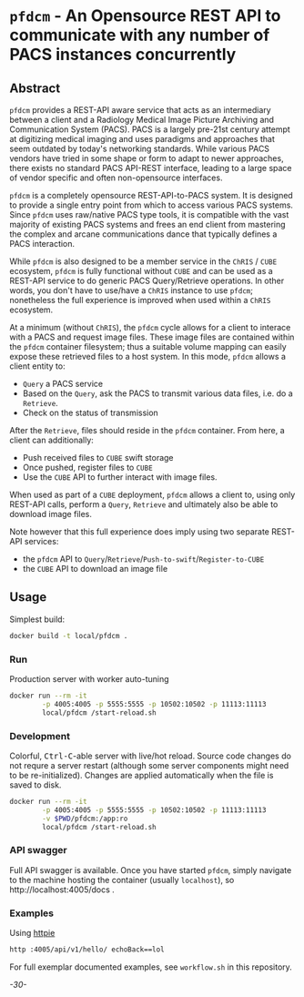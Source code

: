 # `pfdcm` - An Opensource REST API to communicate with any number of PACS instances concurrently

## Abstract

`pfdcm` provides a REST-API aware service that acts as an intermediary between a client and a Radiology Medical Image Picture Archiving and Communication System (PACS). PACS is a largely pre-21st century attempt at digitizing medical imaging and uses paradigms and approaches that seem outdated by today's networking standards. While various PACS vendors have tried in some shape or form to adapt to newer approaches, there exists no standard PACS API-REST interface, leading to a large space of vendor specific and often non-opensource interfaces.

`pfdcm` is a completely opensource REST-API-to-PACS system. It is designed to provide a single entry point from which to access various PACS systems. Since `pfdcm` uses raw/native PACS type tools, it is compatible with the vast majority of existing PACS systems and frees an end client from mastering the complex and arcane communications dance that typically defines a PACS interaction.

While `pfdcm` is also designed to be a member service in the `ChRIS` / `CUBE` ecosystem, `pfdcm` is fully functional without `CUBE` and can be used as a REST-API service to do generic PACS Query/Retrieve operations. In other words, you don't have to use/have a `ChRIS` instance to use `pfdcm`; nonetheless the full experience is improved when used within a `ChRIS` ecosystem.

At a minimum (without `ChRIS`), the `pfdcm` cycle allows for a client to interace with a PACS and request image files. These image files are contained within the `pfdcm` container filesystem; thus a suitable volume mapping can easily expose these retrieved files to a host system. In this mode, `pfdcm` allows a client entity to:

* `Query` a PACS service
* Based on the `Query`, ask the PACS to transmit various data files, i.e. do a `Retrieve`.
* Check on the status of transmission

After the `Retrieve`, files should reside in the `pfdcm` container. From here, a client can additionally:

* Push received files to `CUBE` swift storage
* Once pushed, register files to `CUBE`
* Use the `CUBE` API to further interact with image files.

When used as part of a `CUBE` deployment, `pfdcm` allows a client to, using only REST-API calls, perform a `Query`, `Retrieve` and ultimately also be able to download image files.

Note however that this full experience does imply using two separate REST-API services:

* the `pfdcm` API to `Query`/`Retrieve`/`Push-to-swift`/`Register-to-CUBE`
* the `CUBE` API to download an image file

## Usage

Simplest build:

```bash
docker build -t local/pfdcm .
```

### Run

Production server with worker auto-tuning

```bash
docker run --rm -it                                                            \
        -p 4005:4005 -p 5555:5555 -p 10502:10502 -p 11113:11113                \
        local/pfdcm /start-reload.sh
```

### Development

Colorful, <kbd>Ctrl-C</kbd>-able server with live/hot reload. Source code changes do not requre a server restart (although some server components might need to be re-initialized).
Changes are applied automatically when the file is saved to disk.

```bash
docker run --rm -it                                                            \
        -p 4005:4005 -p 5555:5555 -p 10502:10502 -p 11113:11113                \
        -v $PWD/pfdcm:/app:ro                                                  \
        local/pfdcm /start-reload.sh
```

### API swagger

Full API swagger is available. Once you have started `pfdcm`, simply navigate to the machine hosting the container (usually `localhost`), so http://localhost:4005/docs .

### Examples

Using [httpie](https://httpie.org/)

```bash
http :4005/api/v1/hello/ echoBack==lol
```

For full exemplar documented examples, see `workflow.sh` in this repository.

_-30-_